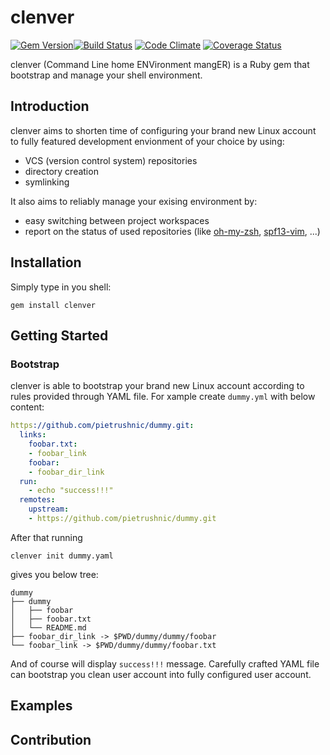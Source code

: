 clenver
=======
[![Gem Version](https://badge.fury.io/rb/clenver.png)](http://badge.fury.io/rb/clenver)[![Build Status](https://travis-ci.org/pietrushnic/clenver.png?branch=master)](https://travis-ci.org/pietrushnic/clenver) [![Code Climate](https://codeclimate.com/github/pietrushnic/clenver.png)](https://codeclimate.com/github/pietrushnic/clenver) [![Coverage Status](https://coveralls.io/repos/pietrushnic/clenver/badge.png)](https://coveralls.io/r/pietrushnic/clenver)

clenver (Command Line home ENVironment mangER) is a Ruby gem that bootstrap and manage your shell environment. 

## Introduction

clenver aims to shorten time of configuring your brand new Linux account to fully featured development envionment of your choice by using:
* VCS (version control system) repositories
* directory creation
* symlinking

It also aims to reliably manage your exising environment by:
* easy switching between project workspaces
* report on the status of used repositories (like [oh-my-zsh](), [spf13-vim](), ...)

## Installation
Simply type in you shell:
```
gem install clenver
```
## Getting Started
### Bootstrap
clenver is able to bootstrap your brand new Linux account according to rules provided through YAML file. For 
xample create `dummy.yml` with below content:
```yaml
https://github.com/pietrushnic/dummy.git:
  links:
    foobar.txt:
    - foobar_link
    foobar:
    - foobar_dir_link
  run:
    - echo "success!!!"
  remotes:
    upstream:
    - https://github.com/pietrushnic/dummy.git
```
After that running
```
clenver init dummy.yaml
```
gives you below tree:
```
dummy
├── dummy
│   ├── foobar
│   ├── foobar.txt
│   └── README.md
├── foobar_dir_link -> $PWD/dummy/dummy/foobar
└── foobar_link -> $PWD/dummy/dummy/foobar.txt
```
And of course will display `success!!!` message. Carefully crafted YAML file can bootstrap you clean user account into fully configured user account.
## Examples
## Contribution
